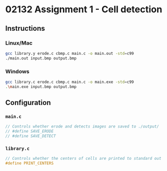 # 02132 Assignment 1 - Cell detection

## Instructions 
### Linux/Mac
```bash
gcc library.y erode.c cbmp.c main.c -o main.out -std=c99
./main.out input.bmp output.bmp
```
### Windows
```bash
gcc library.c erode.c cbmp.c main.c -o main.exe -std=c99
.\main.exe input.bmp output.bmp
```

## Configuration
### `main.c`
```c
// Controls whether erode and detects images are saved to ./output/
// #define SAVE_ERODE
// #define SAVE_DETECT
```

### `library.c`
```c
// Controls whether the centers of cells are printed to standard out
#define PRINT_CENTERS
```